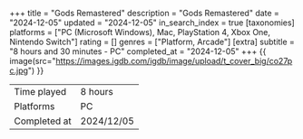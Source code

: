 +++
title = "Gods Remastered"
description = "Gods Remastered"
date = "2024-12-05"
updated = "2024-12-05"
in_search_index = true
[taxonomies]
platforms = ["PC (Microsoft Windows), Mac, PlayStation 4, Xbox One, Nintendo Switch"]
rating = []
genres = ["Platform, Arcade"]
[extra]
subtitle = "8 hours and 30 minutes - PC"
completed_at = "2024-12-05"
+++
{{ image(src="https://images.igdb.com/igdb/image/upload/t_cover_big/co27pc.jpg") }}

|              |            |
| ------------ | ---------- |
| Time played  | 8 hours |
| Platforms    | PC |
| Completed at | 2024/12/05 |

